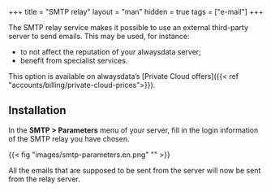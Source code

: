 +++
title = "SMTP relay"
layout = "man"
hidden = true
tags = ["e-mail"]
+++

The SMTP relay service makes it possible to use an external third-party server to send emails. This may be used, for instance:

- to not affect the reputation of your alwaysdata server;
- benefit from specialist services.

This option is available on alwaysdata’s [Private Cloud offers]({{< ref "accounts/billing/private-cloud-prices">}}).

## Installation

In the **SMTP > Parameters** menu of your server, fill in the login information of the SMTP relay you have chosen.

{{< fig "images/smtp-parameters.en.png" "" >}}

All the emails that are supposed to be sent from the server will now be sent from the relay server.
